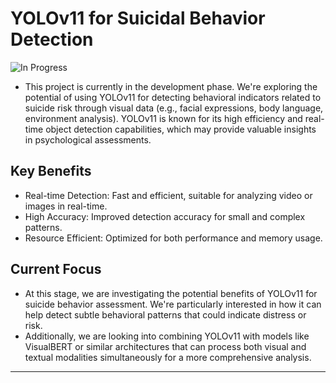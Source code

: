 # YOLOv11 for Suicidal Behavior Detection #
![In Progress](https://img.shields.io/badge/Status-In%20Development-yellow)



- This project is currently in the development phase. We're exploring the potential of using YOLOv11 for detecting behavioral indicators related to suicide risk through visual data (e.g., facial expressions, body language, environment analysis). YOLOv11 is known for its high efficiency and real-time object detection capabilities, which may provide valuable insights in psychological assessments.


## Key Benefits ##

- Real-time Detection: Fast and efficient, suitable for analyzing video or images in real-time.
- High Accuracy: Improved detection accuracy for small and complex patterns.
- Resource Efficient: Optimized for both performance and memory usage.

## Current Focus ##

- At this stage, we are investigating the potential benefits of YOLOv11 for suicide behavior assessment. We're particularly interested in how it can help detect subtle behavioral patterns that could indicate distress or risk.
- Additionally, we are looking into combining YOLOv11 with models like VisualBERT or similar architectures that can process both visual and textual modalities simultaneously for a more comprehensive analysis.


---
